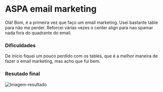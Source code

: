 # ASPA email marketing
Olá!
Bom, é a primeira vez que faço um email marketing. Usei bastante table para não me perder. Reforcei várias vezes o center align para nao spamar nada fora do quadrante do email.
### Dificuldades
De início fiquei um pouco perdido com os tables, que é a melhor maneira de fazer o email marketing, mas acho que fui bem.
### Resutado final
![Imagem-resultado](https://user-images.githubusercontent.com/3739780/154828374-50d39343-f8ca-4627-a2cf-712b75d102ec.png)

